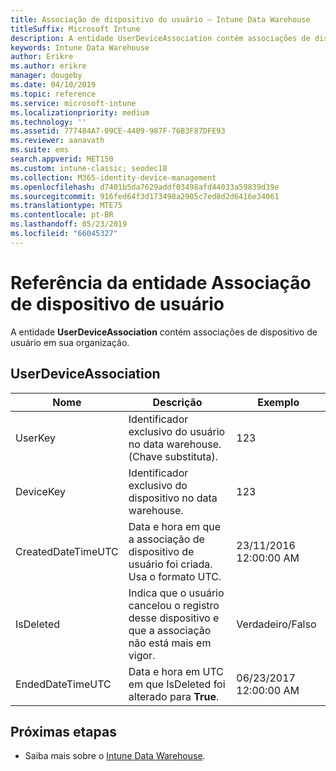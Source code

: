 ```yaml
---
title: Associação de dispositivo do usuário – Intune Data Warehouse
titleSuffix: Microsoft Intune
description: A entidade UserDeviceAssociation contém associações de dispositivo de usuário em sua organização.
keywords: Intune Data Warehouse
author: Erikre
ms.author: erikre
manager: dougeby
ms.date: 04/10/2019
ms.topic: reference
ms.service: microsoft-intune
ms.localizationpriority: medium
ms.technology: ''
ms.assetid: 777484A7-09CE-4409-987F-76B3F87DFE93
ms.reviewer: aanavath
ms.suite: ems
search.appverid: MET150
ms.custom: intune-classic; seodec18
ms.collection: M365-identity-device-management
ms.openlocfilehash: d7401b5da7629addf03498afd44033a59839d39e
ms.sourcegitcommit: 916fed64f3d173498a2905c7ed8d2d6416e34061
ms.translationtype: MTE75
ms.contentlocale: pt-BR
ms.lasthandoff: 05/23/2019
ms.locfileid: "66045327"
---
```

# <a name="reference-for-user-device-association-entity"></a>Referência da entidade Associação de dispositivo de usuário

A entidade **UserDeviceAssociation** contém associações de dispositivo de usuário em sua organização.

## <a name="userdeviceassociation"></a>UserDeviceAssociation


|        Nome        |                                           Descrição                                            |        Exemplo         |
|--------------------|--------------------------------------------------------------------------------------------------|------------------------|
|      UserKey       |              Identificador exclusivo do usuário no data warehouse. (Chave substituta).               |          123           |
|     DeviceKey      |                      Identificador exclusivo do dispositivo no data warehouse.                      |          123           |
| CreatedDateTimeUTC |           Data e hora em que a associação de dispositivo de usuário foi criada. Usa o formato UTC.           | 23/11/2016 12:00:00 AM |
|     IsDeleted      | Indica que o usuário cancelou o registro desse dispositivo e que a associação não está mais em vigor. |       Verdadeiro/Falso       |
|  EndedDateTimeUTC  |              Data e hora em UTC em que IsDeleted foi alterado para <strong>True</strong>.               | 06/23/2017 12:00:00 AM |

## <a name="next-steps"></a>Próximas etapas

- Saiba mais sobre o [Intune Data Warehouse](reports-nav-create-intune-reports.md).
